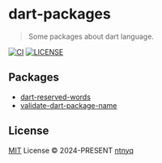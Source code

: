 # dart-packages

> Some packages about dart language.

[![CI](https://github.com/ntnyq/dart-packages/workflows/CI/badge.svg)](https://github.com/ntnyq/dart-packages/actions)
[![LICENSE](https://img.shields.io/github/license/ntnyq/dart-packages.svg)](https://github.com/ntnyq/dart-packages/blob/main/LICENSE)

## Packages

- [dart-reserved-words](./packages/dart-reserved-words)
- [validate-dart-package-name](./packages/validate-dart-package-name)

## License

[MIT](./LICENSE) License © 2024-PRESENT [ntnyq](https://github.com/ntnyq)
